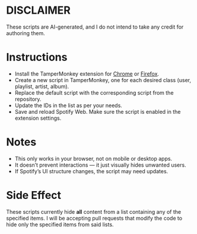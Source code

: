 # DISCLAIMER
These scripts are AI-generated, and I do not intend to take any credit for authoring them.

# Instructions
- Install the TamperMonkey extension for [Chrome](https://chromewebstore.google.com/detail/tampermonkey/dhdgffkkebhmkfjojejmpbldmpobfkfo) or [Firefox](https://addons.mozilla.org/en-US/firefox/addon/tampermonkey/).
- Create a new script in TamperMonkey, one for each desired class (user, playlist, artist, album).
- Replace the default script with the corresponding script from the repository.
- Update the IDs in the list as per your needs.
- Save and reload Spotify Web. Make sure the script is enabled in the extension settings.

# Notes
- This only works in your browser, not on mobile or desktop apps.
- It doesn’t prevent interactions — it just visually hides unwanted users.
- If Spotify’s UI structure changes, the script may need updates.

# Side Effect
These scripts currently hide **all** content from a list containing any of the specified items. I will be accepting pull requests that modify the code to hide only the specified items from said lists.
